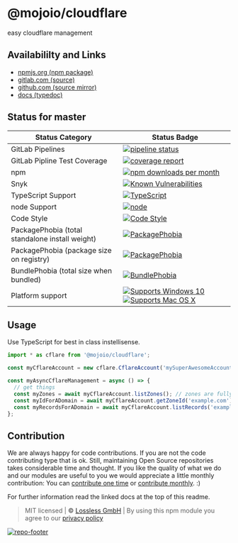 # @mojoio/cloudflare
easy cloudflare management

## Availabililty and Links
* [npmjs.org (npm package)](https://www.npmjs.com/package/@mojoio/cloudflare)
* [gitlab.com (source)](https://gitlab.com/mojoio/cloudflare)
* [github.com (source mirror)](https://github.com/mojoio/cloudflare)
* [docs (typedoc)](https://mojoio.gitlab.io/cloudflare/)

## Status for master

Status Category | Status Badge
-- | --
GitLab Pipelines | [![pipeline status](https://gitlab.com/mojoio/cloudflare/badges/master/pipeline.svg)](https://lossless.cloud)
GitLab Pipline Test Coverage | [![coverage report](https://gitlab.com/mojoio/cloudflare/badges/master/coverage.svg)](https://lossless.cloud)
npm | [![npm downloads per month](https://badgen.net/npm/dy/@mojoio/cloudflare)](https://lossless.cloud)
Snyk | [![Known Vulnerabilities](https://badgen.net/snyk/mojoio/cloudflare)](https://lossless.cloud)
TypeScript Support | [![TypeScript](https://badgen.net/badge/TypeScript/>=%203.x/blue?icon=typescript)](https://lossless.cloud)
node Support | [![node](https://img.shields.io/badge/node->=%2010.x.x-blue.svg)](https://nodejs.org/dist/latest-v10.x/docs/api/)
Code Style | [![Code Style](https://badgen.net/badge/style/prettier/purple)](https://lossless.cloud)
PackagePhobia (total standalone install weight) | [![PackagePhobia](https://badgen.net/packagephobia/install/@mojoio/cloudflare)](https://lossless.cloud)
PackagePhobia (package size on registry) | [![PackagePhobia](https://badgen.net/packagephobia/publish/@mojoio/cloudflare)](https://lossless.cloud)
BundlePhobia (total size when bundled) | [![BundlePhobia](https://badgen.net/bundlephobia/minzip/@mojoio/cloudflare)](https://lossless.cloud)
Platform support | [![Supports Windows 10](https://badgen.net/badge/supports%20Windows%2010/yes/green?icon=windows)](https://lossless.cloud) [![Supports Mac OS X](https://badgen.net/badge/supports%20Mac%20OS%20X/yes/green?icon=apple)](https://lossless.cloud)

## Usage

Use TypeScript for best in class instellisense.

```javascript
import * as cflare from '@mojoio/cloudflare';

const myCflareAccount = new cflare.CflareAccount('mySuperAwesomeAccountToken');

const myAsyncCflareManagement = async () => {
  // get things
  const myZones = await myCflareAccount.listZones(); // zones are fully typed
  const myIdForADomain = await myCflareAccount.getZoneId('example.com'); // type number
  const myRecordsForADomain = await myCflareAccount.listRecords('example.com'); // records are fully typed
};
```

## Contribution

We are always happy for code contributions. If you are not the code contributing type that is ok. Still, maintaining Open Source repositories takes considerable time and thought. If you like the quality of what we do and our modules are useful to you we would appreciate a little monthly contribution: You can [contribute one time](https://lossless.link/contribute-onetime) or [contribute monthly](https://lossless.link/contribute). :)

For further information read the linked docs at the top of this readme.

> MIT licensed | **&copy;** [Lossless GmbH](https://lossless.gmbh)
| By using this npm module you agree to our [privacy policy](https://lossless.gmbH/privacy)

[![repo-footer](https://lossless.gitlab.io/publicrelations/repofooter.svg)](https://maintainedby.lossless.com)
